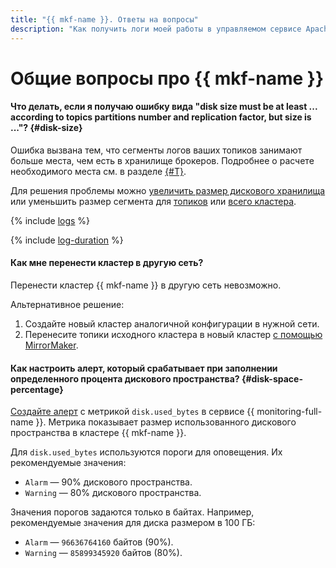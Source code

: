 ```yaml
---
title: "{{ mkf-name }}. Ответы на вопросы"
description: "Как получить логи моей работы в управляемом сервисе Apache Kafka? Ответы на этот и другие вопросы в данной статье."
---
```


# Общие вопросы про {{ mkf-name }}

#### Что делать, если я получаю ошибку вида "disk size must be at least ... according to topics partitions number and replication factor, but size is ..."? {#disk-size}

Ошибка вызвана тем, что сегменты логов ваших топиков занимают больше места, чем есть в хранилище брокеров. Подробнее о расчете необходимого места см. в разделе [{#T}](../concepts/storage.md#minimal-storage-size).

Для решения проблемы можно [увеличить размер дискового хранилища](../operations/cluster-update#change-disk-size) или уменьшить размер сегмента для [топиков](../operations/cluster-topics.md#update-topic) или [всего кластера](../operations/cluster-update.md#change-kafka-settings).

{% include [logs](../../_qa/logs.md) %}

{% include [log-duration](../../_includes/mdb/log-duration-qa.md) %}

#### Как мне перенести кластер в другую сеть?

Перенести кластер {{ mkf-name }} в другую сеть невозможно.

Альтернативное решение:

1. Создайте новый кластер аналогичной конфигурации в нужной сети.
1. Перенесите топики исходного кластера в новый кластер [с помощью MirrorMaker](../tutorials/kafka-connectors.md#kf-mirrormaker).

#### Как настроить алерт, который срабатывает при заполнении определенного процента дискового пространства? {#disk-space-percentage}

[Создайте алерт](../../managed-kafka/operations/monitoring.md#monitoring-integration) с метрикой `disk.used_bytes` в сервисе {{ monitoring-full-name }}. Метрика показывает размер использованного дискового пространства в кластере {{ mkf-name }}.

Для `disk.used_bytes` используются пороги для оповещения. Их рекомендуемые значения:

* `Alarm` — 90% дискового пространства.
* `Warning` — 80% дискового пространства.

Значения порогов задаются только в байтах. Например, рекомендуемые значения для диска размером в 100 ГБ:

* `Alarm` — `96636764160` байтов (90%).
* `Warning` — `85899345920` байтов (80%).
